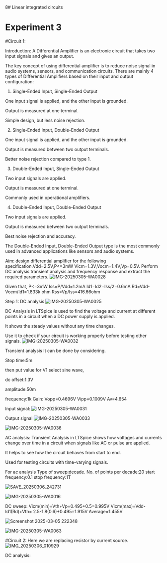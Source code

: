 8# Linear integrated circuits 
# Experiment 3
#Circuit 1:

Introduction:
A Differential Amplifier is an electronic circuit that takes two input signals and gives an output.

The key concept of using differential amplifier is to reduce noise signal in audio systems, sensors, and communication circuits.
There are mainly 4 types of Differential Amplifiers based on their input and output configuration:

1. Single-Ended Input, Single-Ended Output

One input signal is applied, and the other input is grounded.

Output is measured at one terminal.

Simple design, but less noise rejection.


2. Single-Ended Input, Double-Ended Output

One input signal is applied, and the other input is grounded.

Output is measured between two output terminals.

Better noise rejection compared to type 1.


3. Double-Ended Input, Single-Ended Output

Two input signals are applied.

Output is measured at one terminal.

Commonly used in operational amplifiers.


4. Double-Ended Input, Double-Ended Output

Two input signals are applied.

Output is measured between two output terminals.

Best noise rejection and accuracy.


The Double-Ended Input, Double-Ended Output type is the most commonly used in advanced applications like sensors and audio systems.

Aim: design differential amplifier for the following
specification.Vdd=2.5V,P<=3mW
Vicm=1.3V,Vocm=1.4V,Vp=0.5V. Perform DC analysis transient analysis and frequency response and extract the required parameters.
![IMG-20250305-WA0028](https://github.com/user-attachments/assets/126d57e8-cc15-4ad5-a98d-6e41236dd6c3)

Given that,
P<=3mW
Iss=P/Vdd=1.2mA
Id1=Id2=Iss/2=0.6mA
Rd=Vdd-Vocm/Id1=1.833k ohm
Rss=Vp/Iss=416.66ohm

Step 1: DC analysis 
![IMG-20250305-WA0025](https://github.com/user-attachments/assets/8ad4c2e5-6c28-44e7-beaf-80ab53a6bec5)


DC Analysis in LTSpice is used to find the voltage and current at different points in a circuit when a DC power supply is applied.

It shows the steady values without any time changes.

Use it to check if your circuit is working properly before testing other signals.
![IMG-20250305-WA0032](https://github.com/user-attachments/assets/a81a8691-ddaf-41ff-8f70-24bd99aaed3c)


Transient analysis 
It can be done by considering.

Stop time:5m

then put value for V1 select sine wave,

dc offset:1.3V

amplitude:50m

frequency:1k
Gain:
Vopp=0.4696V
Vipp=0.1009V
Av=4.654

Input signal:
![IMG-20250305-WA0031](https://github.com/user-attachments/assets/8b14499b-9128-4ce1-b3da-01d35888b704)

Output signal 
![IMG-20250305-WA0033](https://github.com/user-attachments/assets/0efe013d-0b53-49db-ab35-9e67fe20cc1d)

![IMG-20250305-WA0036](https://github.com/user-attachments/assets/43a4bc19-6785-4a51-9b1b-de6b580aab6f)


AC analysis:
Transient Analysis in LTSpice shows how voltages and currents change over time in a circuit when signals like AC or pulse are applied.

It helps to see how the circuit behaves from start to end.

Used for testing circuits with time-varying signals.

For ac analysis 
Type of sweep:decade. 
No. of points per decade:20 
start frequency:0.1
stop frequency:1T

![SAVE_20250306_242731](https://github.com/user-attachments/assets/6358e9f6-326e-4c4b-86f9-5f542f33aec6)

![IMG-20250305-WA0016](https://github.com/user-attachments/assets/2b7daa8c-7a3c-4ee5-953e-5f2f426523d8)

DC sweep:
Vicm(min)=Vth+Vp=0.495+0.5=0.995V
Vicm(max)=Vdd-Id1(Rd)+Vth=
2.5-1.8(0.6)+0.495=1.915V
Average=1.455V

![Screenshot 2025-03-05 222348](https://github.com/user-attachments/assets/cae05e41-f13e-4e3f-bb6d-ac8eb11718df)

![IMG-20250305-WA0063](https://github.com/user-attachments/assets/680e9e87-3eca-4ad6-9de6-101d7688eb6e)


#Circuit 2:
Here we are replacing resistor by current source.
![IMG_20250306_010929](https://github.com/user-attachments/assets/b8ff382b-7db4-4c72-ac42-0bd39a766371)

DC analysis:





